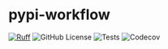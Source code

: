 # pypi-workflow

[![Ruff](https://img.shields.io/endpoint?url=https://raw.githubusercontent.com/astral-sh/ruff/main/assets/badge/v2.json)](https://github.com/astral-sh/ruff)
![GitHub License](https://img.shields.io/github/license/SpaceShaman/pypi-workflow)
![Tests](https://img.shields.io/github/actions/workflow/status/SpaceShaman/pypi-workflow/tests.yml?label=tests)
![Codecov](https://img.shields.io/codecov/c/github/SpaceShaman/pypi-workflow)

